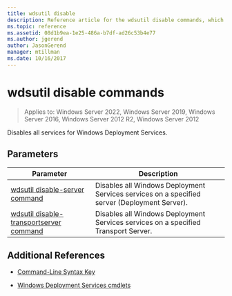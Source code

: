 ```yaml
---
title: wdsutil disable
description: Reference article for the wdsutil disable commands, which disables all services for Windows Deployment Services.
ms.topic: reference
ms.assetid: 08d1b9ea-1e25-486a-b7df-ad26c53b4e77
ms.author: jgerend
author: JasonGerend
manager: mtillman
ms.date: 10/16/2017
---
```


# wdsutil disable commands

>Applies to: Windows Server 2022, Windows Server 2019, Windows Server 2016, Windows Server 2012 R2, Windows Server 2012

Disables all services for Windows Deployment Services.

## Parameters

| Parameter | Description |
|--|--|
| [wdsutil disable-server command](wdsutil-disable-server.md) | Disables all Windows Deployment Services services on a specified server (Deployment Server). |
| [wdsutil disable-transportserver command](wdsutil-disable-transportserver.md) | Disables all Windows Deployment Services services on a specified Transport Server. |

## Additional References

- [Command-Line Syntax Key](command-line-syntax-key.md)

- [Windows Deployment Services cmdlets](/powershell/module/wds)
